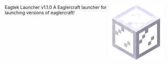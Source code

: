  <img src=".github/assets/Glasses.png" alt="Logo"  align="right" width="175px"> Eagtek Launcher v1.1.0 
A Eaglercraft launcher for launching versions of eaglercraft! <br>
